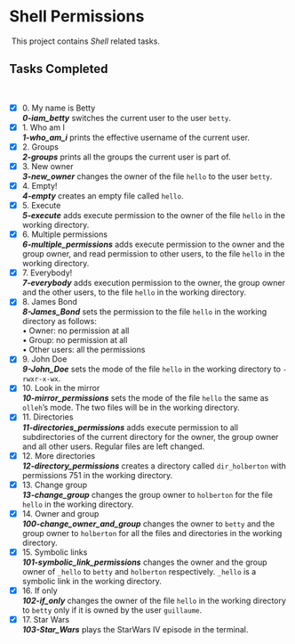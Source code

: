 # Shell Permissions
​
This project contains _Shell_ related tasks.
​
## Tasks Completed
​
+ [x] 0\. My name is Betty<br/>_**0-iam_betty**_ switches the current user to the user `betty`.
+ [x] 1\. Who am I<br/>_**1-who_am_i**_  prints the effective username of the current user.
+ [x] 2\. Groups<br/>_**2-groups**_ prints all the groups the current user is part of.
+ [x] 3\. New owner<br/>_**3-new_owner**_ changes the owner of the file `hello` to the user `betty`.
+ [x] 4\. Empty!<br/>_**4-empty**_ creates an empty file called `hello`.
+ [x] 5\. Execute<br/>_**5-execute**_ adds execute permission to the owner of the file `hello` in the working directory.
+ [x] 6\. Multiple permissions<br/>_**6-multiple_permissions**_ adds execute permission to the owner and the group owner, and read permission to other users, to the file `hello` in the working directory.
+ [x] 7\. Everybody!<br/>_**7-everybody**_ adds execution permission to the owner, the group owner and the other users, to the file `hello` in the working directory.
+ [x] 8\. James Bond<br/>_**8-James_Bond**_ sets the permission to the file `hello` in the working directory as follows:<br/>&bullet; Owner: no permission at all<br/>&bullet; Group: no permission at all<br/>&bullet; Other users: all the permissions
+ [x] 9\. John Doe<br/>_**9-John_Doe**_ sets the mode of the file `hello` in the working directory to `-rwxr-x-wx`.
+ [x] 10\. Look in the mirror<br/>_**10-mirror_permissions**_ sets the mode of the file `hello` the same as `olleh`’s mode. The two files will be in the working directory.
+ [x] 11\. Directories<br/>_**11-directories_permissions**_ adds execute permission to all subdirectories of the current directory for the owner, the group owner and all other users. Regular files are left changed.
+ [x] 12\. More directories<br/>_**12-directory_permissions**_ creates a directory called `dir_holberton` with permissions 751 in the working directory.
+ [x] 13\. Change group<br/>_**13-change_group**_ changes the group owner to `holberton` for the file `hello` in the working directory.
+ [x] 14\. Owner and group<br/>_**100-change_owner_and_group**_ changes the owner to `betty` and the group owner to `holberton` for all the files and directories in the working directory.
+ [x] 15\. Symbolic links<br/>_**101-symbolic_link_permissions**_ changes the owner and the group owner of `_hello` to `betty` and `holberton` respectively. `_hello` is a symbolic link in the working directory.
+ [x] 16\. If only<br/>_**102-if_only**_ changes the owner of the file `hello` in the working directory to `betty` only if it is owned by the user `guillaume`.
+ [x] 17\. Star Wars<br/>_**103-Star_Wars**_ plays the StarWars IV episode in the terminal.
